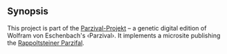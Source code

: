 ## Synopsis

This project is part of the
[Parzival-Projekt](http://www.parzival.unibe.ch/einfuehrung.html) – a
genetic digital edition of Wolfram von Eschenbach's ‹Parzival›. It
implements a microsite publishing the [Rappoltsteiner
Parzifal](https://digital.blb-karlsruhe.de/urn/urn:nbn:de:bsz:31-8938).
